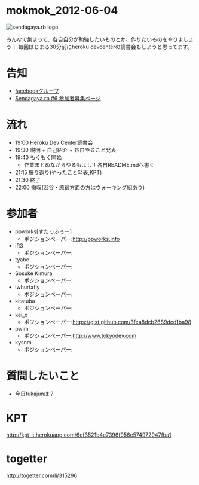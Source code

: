 mokmok_2012-06-04
=================

![sendagaya.rb logo](http://ppworks.info/images/sendagayarb100x100.png)

みんなで集まって、各自自分が勉強したいものとか、作りたいものをやりましょう！
毎回はじまる30分前にheroku devcenterの読書会もしようと思ってます。

# 告知
* [facebookグループ](https://www.facebook.com/groups/132324356892674)
* [Sendagaya.rb #6 参加者募集ページ](http://www.zusaar.com/event/308054)

# 流れ
* 19:00 Heroku Dev Center読書会
* 19:30 説明 + 自己紹介 + 各自やること発表
* 19:40 もくもく開始
  * 作業まとめながらやるもよし！各自README.mdへ書く
* 21:15 振り返り(やったこと発表,KPT)
* 21:30 終了
* 22:00 撤収(渋谷・原宿方面の方はウォーキング組あり)

# 参加者
- ppworks[すたっふぅー]
  - ポジションペーパー:http://ppworks.info
- iR3
  - ポジションペーパー:
- tyabe
  - ポジションペーパー:
- Sosuke Kimura
  - ポジションペーパー:
- iwhurtafly
  - ポジションペーパー:
- kitatuba
  - ポジションペーパー:
- kei_q
  - ポジションペーパー:https://gist.github.com/3fea8dcb2689dcd1ba98
- pwim
  - ポジションペーパー:http://www.tokyodev.com
- kysnm
  - ポジションペーパー:

# 質問したいこと
- 今日fukajunは？

# KPT
http://kpt-it.herokuapp.com/6ef3521b4e7396f956e574972947fba1

# togetter
http://togetter.com/li/315296
